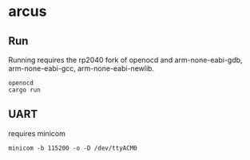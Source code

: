 # arcus

## Run
Running requires the rp2040 fork of openocd
and arm-none-eabi-gdb, arm-none-eabi-gcc, arm-none-eabi-newlib.

```
openocd
cargo run
```

## UART

requires minicom

```
minicom -b 115200 -o -D /dev/ttyACM0
```
